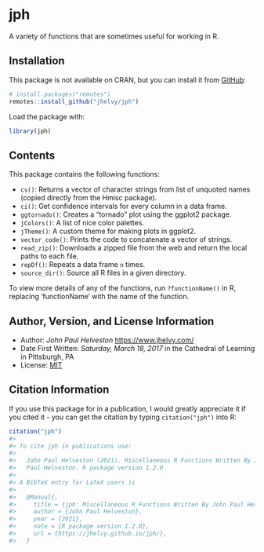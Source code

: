 
<!-- README.md is generated from README.Rmd. Please edit that file -->

# jph

<!-- badges: start -->
<!-- badges: end -->

A variety of functions that are sometimes useful for working in R.

## Installation

This package is not available on CRAN, but you can install it from
[GitHub](https://github.com/jhelvy/jph):

``` r
# install.packages("remotes")
remotes::install_github("jhelvy/jph")
```

Load the package with:

``` r
library(jph)
```

## Contents

This package contains the following functions:

-   `cs()`: Returns a vector of character strings from list of unquoted
    names (copied directly from the Hmisc package).
-   `ci()`: Get confidence intervals for every column in a data frame.
-   `ggtornado()`: Creates a “tornado” plot using the ggplot2 package.
-   `jColors()`: A list of nice color palettes.
-   `jTheme()`: A custom theme for making plots in ggplot2.
-   `vector_code()`: Prints the code to concatenate a vector of strings.
-   `read_zip()`: Downloads a zipped file from the web and return the
    local paths to each file.
-   `repDf()`: Repeats a data frame `n` times.
-   `source_dir()`: Source all R files in a given directory.

To view more details of any of the functions, run `?functionName()` in
R, replacing ‘functionName’ with the name of the function.

## Author, Version, and License Information

-   Author: *John Paul Helveston* <https://www.jhelvy.com/>
-   Date First Written: *Saturday, March 18, 2017* in the Cathedral of
    Learning in Pittsburgh, PA
-   License: [MIT](https://github.com/jhelvy/jph/blob/master/LICENSE.md)

## Citation Information

If you use this package for in a publication, I would greatly appreciate
it if you cited it - you can get the citation by typing
`citation("jph")` into R:

``` r
citation("jph")
#> 
#> To cite jph in publications use:
#> 
#>   John Paul Helveston (2021). Miscellaneous R Functions Written By John
#>   Paul Helveston. R package version 1.2.0
#> 
#> A BibTeX entry for LaTeX users is
#> 
#>   @Manual{,
#>     title = {jph: Miscellaneous R Functions Written By John Paul Helveston},
#>     author = {John Paul Helveston},
#>     year = {2021},
#>     note = {R package version 1.2.0},
#>     url = {https://jhelvy.github.io/jph/},
#>   }
```

